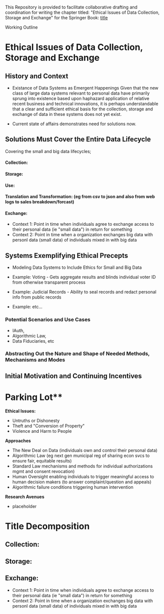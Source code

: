 This Repository is provided to facilitate collaborative drafting and coordination for writing the chapter titled: "Ethical Issues of Data Collection, Storage and Exchange" for the Springer Book: [title](http://www.example.org/)

Working Outline

# Ethical Issues of Data Collection, Storage and Exchange

## History and Context


* Existance of Data Systems as Emergent Happenings
Given that the new class of large data systems relevant to personal data have primarily sprung into existence based upon haphazard application of relative recent business and technical innovations, it is perhaps understandable that a clear and sufficient ethical basis for the collection, storage and exchange of data in these systems does not yet exist.

* Current state of affairs demonstrates need for solutions now.

## Solutions Must Cover the Entire Data Lifecycle

Covering the small and big data lifecycles;

#### Collection:

#### Storage:

#### Use:

#### Translation and Transformation: (eg from csv to json and also from web logs to sales breakdown/forcast)

#### Exchange: 

* Context 1: Point in time when individuals agree to exchange access to their personal data (ie "small data") in return for something 
* Context 2: Point in time when a organization exchanges big data with personl data (small data) of individuals mixed in with big data

## Systems Exemplifying Ethical Precepts

* Modeling Data Systems to Include Ethics for Small and Big Data

* Example: Voting - Gets aggregate results and blinds individual voter ID from otherwise transparent process
* Example: Judicial Records - Ability to seal records and redact personal info from public records
* Example: etc...

### Potential Scenarios and Use Cases

* IAuth, 
* Algorithmic Law, 
* Data Fiduciaries, etc

### Abstracting Out the Nature and Shape of Needed Methods, Mechanisms and Modes 


##  Initial Motivation and Continuing Incentives




# Parking Lot**

**Ethical Issues:**
* Untruths or Dishonesty 
* Theft and "Conversion of Property" 
* Violence and Harm to People

**Approaches**
* The New Deal on Data (individuals own and control their personal data)
* Algorithmic Law (eg next gen municipal reg of sharing econ svcs to ensure fair, equitable results)
* Standard Law mechanisms and methods for individual authorizations mgmt and consent revocation)
* Human Oversight enabling individuals to trigger meaningful access to human decision makers (to answer complaint/question and appeals)
* Algorithmic failure conditions triggering human intervention



**Research Avenues**
* placeholder


# Title Decomposition


##  Collection:

## Storage:

## Exchange: 

* Context 1: Point in time when individuals agree to exchange access to their personal data (ie "small data") in return for something 
* Context 2: Point in time when a organization exchanges big data with personl data (small data) of individuals mixed in with big data


